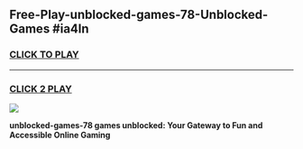 
## Free-Play-unblocked-games-78-Unblocked-Games #ia4ln
<h3>
<a href="https://news.freeplayer.one?title=unblocked-games-78&ref=8M">CLICK TO PLAY</a></h3>
<hr>

<h3>
<a href="https://news.freeplayer.one?title=unblocked-games-78&ref=8M">CLICK 2 PLAY</a>
  
</h3>

<a href="https://news.freeplayer.one?title=unblocked-games-78&ref=8M"><img src="https://clearcache.store/games.png"></a>


**unblocked-games-78 games unblocked: Your Gateway to Fun and Accessible Online Gaming**
